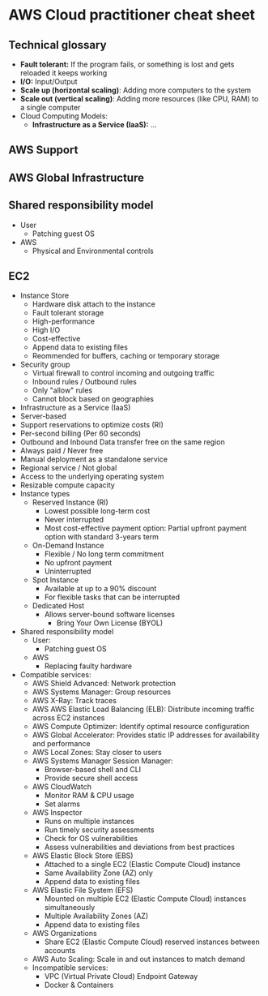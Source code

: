 # AWS Cloud practitioner cheat sheet

## Technical glossary
- **Fault tolerant:** If the program fails, or something is lost and gets reloaded it keeps working
- **I/O:** Input/Output
- **Scale up (horizontal scaling)**: Adding more computers to the system
- **Scale out (vertical scaling)**: Adding more resources (like CPU, RAM) to a single computer
- Cloud Computing Models:
  - **Infrastructure as a Service (IaaS):** ...

## AWS Support

##  AWS Global Infrastructure

## Shared responsibility model
   - User
     - Patching guest OS
   - AWS
     - Physical and Environmental controls

## EC2
- Instance Store
  - Hardware disk attach to the instance
  - Fault tolerant storage
  - High-performance
  - High I/O
  - Cost-effective
  - Append data to existing files
  - Reommended for buffers, caching or temporary storage
- Security group
  - Virtual firewall to control incoming and outgoing traffic
  - Inbound rules / Outbound rules
  - Only "allow" rules
  - Cannot block based on geographies
- Infrastructure as a Service (IaaS)
- Server-based
- Support reservations to optimize costs (RI)
- Per-second billing (Per 60 seconds)
- Outbound and Inbound Data transfer free on the same region
- Always paid / Never free
- Manual deployment as a standalone service
- Regional service / Not global
- Access to the underlying operating system
- Resizable compute capacity
- Instance types
  - Reserved Instance (RI)
    - Lowest possible long-term cost
    - Never interrupted
    - Most cost-effective payment option: Partial upfront payment option with standard 3-years term
  - On-Demand Instance
    - Flexible / No long term commitment
    - No upfront payment
    - Uninterrupted
  - Spot Instance
    - Available at up to a 90% discount
    - For flexible tasks that can be interrupted
  - Dedicated Host
    - Allows server-bound software licenses
      - Bring Your Own License (BYOL)
- Shared responsibility model
  - User:
    - Patching guest OS
  - AWS
    - Replacing faulty hardware
- Compatible services:
  - AWS Shield Advanced: Network protection
  - AWS Systems Manager: Group resources
  - AWS X-Ray: Track traces
  - AWS AWS Elastic Load Balancing (ELB): Distribute incoming traffic across EC2 instances
  - AWS Compute Optimizer: Identify optimal resource configuration
  - AWS Global Accelerator: Provides static IP addresses for availability and performance
  - AWS Local Zones: Stay closer to users
  - AWS Systems Manager Session Manager:
    - Browser-based shell and CLI
    - Provide secure shell access
  - AWS CloudWatch
    - Monitor RAM & CPU usage
    - Set alarms
  - AWS Inspector
    - Runs on multiple instances
    - Run timely security assessments
    - Check for OS vulnerabilities
    - Assess vulnerabilities and deviations from best practices
  - AWS Elastic Block Store (EBS)
    - Attached to a single EC2 (Elastic Compute Cloud) instance
    - Same Availability Zone (AZ) only
    - Append data to existing files
  - AWS Elastic File System (EFS)
    - Mounted on multiple EC2 (Elastic Compute Cloud) instances simultaneously
    - Multiple Availability Zones (AZ)
    - Append data to existing files
  - AWS Organizations
    - Share EC2 (Elastic Compute Cloud) reserved instances between accounts
  - AWS Auto Scaling: Scale in and out instances to match demand
  - Incompatible services:
    -  VPC (Virtual Private Cloud) Endpoint Gateway
    -  Docker & Containers
